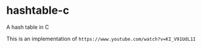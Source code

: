 # hashtable-c
A hash table in C

This is an implementation of `https://www.youtube.com/watch?v=KI_V91UdL1I`
